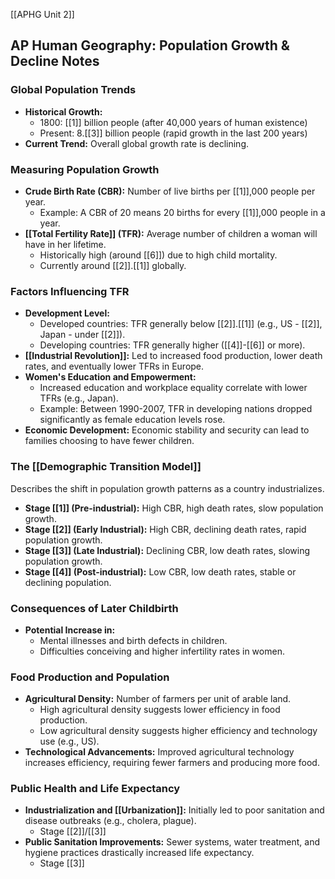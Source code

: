[[APHG Unit 2]]
## AP Human Geography: Population Growth & Decline Notes

### Global Population Trends

* **Historical Growth:**
    * 1800: [[1]] billion people (after 40,000 years of human existence)
    * Present: 8.[[3]] billion people (rapid growth in the last 200 years)
* **Current Trend:** Overall global growth rate is declining.

### Measuring Population Growth

* **Crude Birth Rate (CBR):** Number of live births per [[1]],000 people per year. 
    * Example: A CBR of 20 means 20 births for every [[1]],000 people in a year.
* **[[Total Fertility Rate]] (TFR):** Average number of children a woman will have in her lifetime.
    * Historically high (around [[6]]) due to high child mortality.
    * Currently around [[2]].[[1]] globally.

### Factors Influencing TFR

* **Development Level:**
    * Developed countries: TFR generally below [[2]].[[1]] (e.g., US - [[2]], Japan - under [[2]]).
    * Developing countries: TFR generally higher ([[4]]-[[6]] or more).
* **[[Industrial Revolution]]:** Led to increased food production, lower death rates, and eventually lower TFRs in Europe.
* **Women's Education and Empowerment:** 
    * Increased education and workplace equality correlate with lower TFRs (e.g., Japan).
    * Example: Between 1990-2007, TFR in developing nations dropped significantly as female education levels rose.
* **Economic Development:** Economic stability and security can lead to families choosing to have fewer children.

### The [[Demographic Transition Model]]

Describes the shift in population growth patterns as a country industrializes.

* **Stage [[1]] (Pre-industrial):** High CBR, high death rates, slow population growth.
* **Stage [[2]] (Early Industrial):** High CBR, declining death rates, rapid population growth.
* **Stage [[3]] (Late Industrial):** Declining CBR, low death rates, slowing population growth.
* **Stage [[4]] (Post-industrial):** Low CBR, low death rates, stable or declining population.

### Consequences of Later Childbirth

* **Potential Increase in:**
    * Mental illnesses and birth defects in children.
    * Difficulties conceiving and higher infertility rates in women.

### Food Production and Population

* **Agricultural Density:** Number of farmers per unit of arable land.
    * High agricultural density suggests lower efficiency in food production.
    * Low agricultural density suggests higher efficiency and technology use (e.g., US).
* **Technological Advancements:**  Improved agricultural technology increases efficiency, requiring fewer farmers and producing more food.

### Public Health and Life Expectancy

* **Industrialization and [[Urbanization]]:** Initially led to poor sanitation and disease outbreaks (e.g., cholera, plague).
	* Stage [[2]]/[[3]]
* **Public Sanitation Improvements:** Sewer systems, water treatment, and hygiene practices drastically increased life expectancy. 
	* Stage [[3]]
